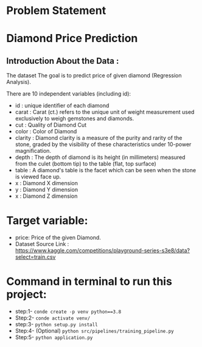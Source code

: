 # Problem Statement
# Diamond Price Prediction
## Introduction About the Data :
The dataset The goal is to predict price of given diamond (Regression Analysis).

There are 10 independent variables (including id):

* id : unique identifier of each diamond
* carat : Carat (ct.) refers to the unique unit of weight measurement used exclusively to weigh gemstones and diamonds.
* cut : Quality of Diamond Cut
* color : Color of Diamond
* clarity : Diamond clarity is a measure of the purity and rarity of the stone, graded by the visibility of these characteristics under 10-power magnification.
* depth : The depth of diamond is its height (in millimeters) measured from the culet (bottom tip) to the table (flat, top surface)
* table : A diamond's table is the facet which can be seen when the stone is viewed face up.
* x : Diamond X dimension
* y : Diamond Y dimension
* x : Diamond Z dimension
# Target variable:

* price: Price of the given Diamond.
* Dataset Source Link : https://www.kaggle.com/competitions/playground-series-s3e8/data?select=train.csv

# Command in terminal to run this project:
* step:1-
`conde create -p venv python==3.8`
* Step:2-
`conde activate venv/`
* step:3-
`python setup.py install`
* Step:4-
(Optional)
`python src/pipelines/training_pipeline.py`
* Step:5-
`python application.py`
